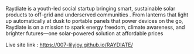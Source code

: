 Raydiate is a youth-led social startup bringing smart, sustainable solar products to off-grid and underserved communities
. From lanterns that light up automatically at dusk to portable panels that power devices on the go, Raydiate is on a mission 
to spark energy freedom, climate awareness, and brighter futures—one solar-powered solution at affordable prices

Live site link :
https://007-lilyjoy.github.io/RAYDIATE/
